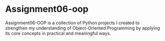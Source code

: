 # Assignment06-oop
Assignment06-OOP is a collection of Python projects I created to strengthen my understanding of Object-Oriented Programming by applying its core concepts in practical and meaningful ways.
